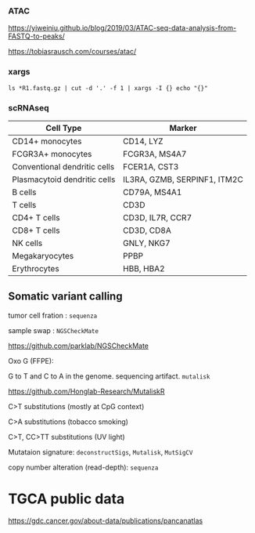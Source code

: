### ATAC

https://yiweiniu.github.io/blog/2019/03/ATAC-seq-data-analysis-from-FASTQ-to-peaks/

https://tobiasrausch.com/courses/atac/

### xargs

`ls *R1.fastq.gz | cut -d '.' -f 1 | xargs -I {} echo "{}"`


### scRNAseq

| Cell Type                    | Marker                       |
| ---------------------------- | ---------------------------- |
| CD14+ monocytes              | CD14, LYZ                    |
| FCGR3A+ monocytes            | FCGR3A, MS4A7                |
| Conventional dendritic cells | FCER1A, CST3                 |
| Plasmacytoid dendritic cells | IL3RA, GZMB, SERPINF1, ITM2C |
| B cells                      | CD79A, MS4A1                 |
| T cells                      | CD3D                         |
| CD4+ T cells                 | CD3D, IL7R, CCR7             |
| CD8+ T cells                 | CD3D, CD8A                   |
| NK cells                     | GNLY, NKG7                   |
| Megakaryocytes               | PPBP                         |
| Erythrocytes                 | HBB, HBA2                    |


## Somatic variant calling

tumor cell fration : `sequenza`

sample swap : `NGSCheckMate`

https://github.com/parklab/NGSCheckMate


Oxo G (FFPE):

G to T and C to A in the genome. sequencing artifact. `mutalisk`

https://github.com/Honglab-Research/MutaliskR


C>T substitutions (mostly at CpG context)

C>A substitutions (tobacco smoking)

C>T, CC>TT substitutions (UV light)

Mutataion signature: `deconstructSigs`, `Mutalisk`, `MutSigCV`

copy number alteration (read-depth): `sequenza`


# TGCA public data

https://gdc.cancer.gov/about-data/publications/pancanatlas


